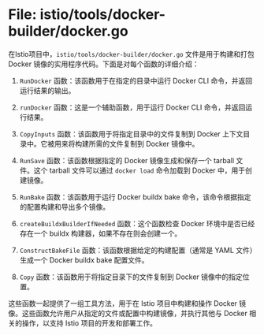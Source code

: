 # File: istio/tools/docker-builder/docker.go

在Istio项目中，`istio/tools/docker-builder/docker.go` 文件是用于构建和打包 Docker 镜像的实用程序代码。下面是对每个函数的详细介绍：

1. `RunDocker` 函数：该函数用于在指定的目录中运行 Docker CLI 命令，并返回运行结果的输出。

2. `runDocker` 函数：这是一个辅助函数，用于运行 Docker CLI 命令，并返回运行结果。

3. `CopyInputs` 函数：该函数用于将指定目录中的文件复制到 Docker 上下文目录中。它被用来将构建所需的文件复制到 Docker 镜像中。

4. `RunSave` 函数：该函数根据指定的 Docker 镜像生成和保存一个 tarball 文件。这个 tarball 文件可以通过 `docker load` 命令加载到 Docker 中，用于创建镜像。

5. `RunBake` 函数：该函数用于运行 Docker buildx bake 命令，该命令根据指定的配置构建和导出多个镜像。

6. `createBuildxBuilderIfNeeded` 函数：这个函数检查 Docker 环境中是否已经存在一个 buildx 构建器，如果不存在则会创建一个。

7. `ConstructBakeFile` 函数：该函数根据给定的构建配置（通常是 YAML 文件）生成一个 Docker buildx bake 配置文件。

8. `Copy` 函数：该函数用于将指定目录下的文件复制到 Docker 镜像中的指定位置。

这些函数一起提供了一组工具方法，用于在 Istio 项目中构建和操作 Docker 镜像。这些函数允许用户从指定的文件或配置中构建镜像，并执行其他与 Docker 相关的操作，以支持 Istio 项目的开发和部署工作。

